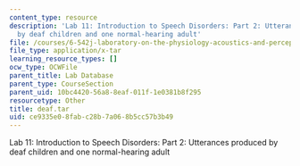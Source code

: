 ```yaml
---
content_type: resource
description: 'Lab 11: Introduction to Speech Disorders: Part 2: Utterances produced
  by deaf children and one normal-hearing adult'
file: /courses/6-542j-laboratory-on-the-physiology-acoustics-and-perception-of-speech-fall-2005/ce9335e08fabc28b7a068b5cc57b3b49_deaf.tar
file_type: application/x-tar
learning_resource_types: []
ocw_type: OCWFile
parent_title: Lab Database
parent_type: CourseSection
parent_uid: 10bc4420-56a8-8eaf-011f-1e0381b8f295
resourcetype: Other
title: deaf.tar
uid: ce9335e0-8fab-c28b-7a06-8b5cc57b3b49
---
```

Lab 11: Introduction to Speech Disorders: Part 2: Utterances produced by deaf children and one normal-hearing adult

